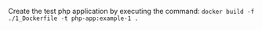Create the test php application by executing the command: `docker build -f ./1_Dockerfile -t php-app:example-1 .`